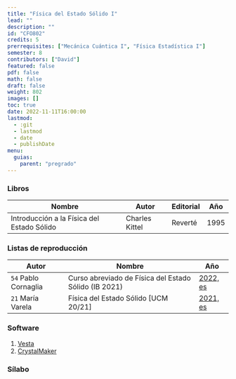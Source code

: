 ```yaml
---
title: "Física del Estado Sólido I"
lead: ""
description: ""
id: "CFO802"
credits: 5
prerrequisites: ["Mecánica Cuántica I", "Física Estadística I"]
semester: 8
contributors: ["David"]
featured: false
pdf: false
math: false
draft: false
weight: 802
images: []
toc: true
date: 2022-11-11T16:00:00
lastmod:
  - :git
  - lastmod
  - date
  - publishDate
menu:
  guias:
    parent: "pregrado"
---
```


### Libros

| Nombre   | Autor   | Editorial | Año |
|----------| --------|-----------|-----|
| Introducción a la Física del Estado Sólido | Charles Kittel | Reverté | 1995 |

### Listas de reproducción

| Autor | Nombre | Año |
| ----- | ------ | --- |
| ```54``` Pablo Cornaglia | Curso abreviado de Física del Estado Sólido (IB 2021) | [2022, es](https://www.youtube.com/playlist?list=PLt0p9VyP1dONpYkXDhDlE9wY5X9nyxwST) |
| ```21``` María Varela | Física del Estado Sólido [UCM 20/21] | [2021, es](https://www.youtube.com/playlist?list=PLppzU9a2axuTsADX5nfh7rsk0htwdxuZe) |

### Software

1. [Vesta](https://jp-minerals.org/vesta/en/)
2. [CrystalMaker](https://crystalmaker.com/)

### Sílabo
